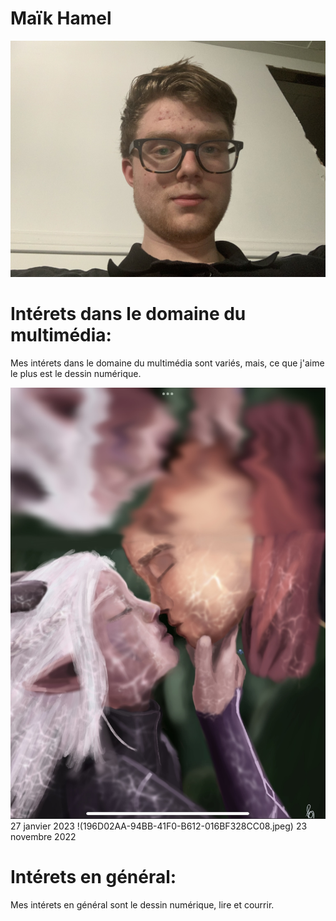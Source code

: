 # Maïk Hamel

![photo de moi](4319B513-F893-4140-A5E3-4615B02A2FAE.jpeg)

# Intérets dans le domaine du multimédia:

Mes intérets dans le domaine du multimédia sont variés, mais, ce que j'aime le plus est le dessin numérique. 




![mes desins que j'ai fait](E6287A06-2C8A-43EB-A0B3-AA4983952DB8.jpeg)
27 janvier 2023
!(196D02AA-94BB-41F0-B612-016BF328CC08.jpeg)
23 novembre 2022

# Intérets en général:
Mes intérets en général sont le dessin numérique, lire et courrir.

